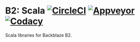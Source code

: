 # B2: Scala [![CircleCI][circle-ci-status-label]][circle-ci-job] [![Appveyor][appveyor-status-label]][appveyor-build] [![Codacy][codacy-status-label]][codacy-status]

Scala libraries for Backblaze B2.

[appveyor-status-label]: https://ci.appveyor.com/api/projects/status/9lflbg9hhbrhsidl/branch/v0.0.x?svg=true
[appveyor-build]: https://ci.appveyor.com/project/michaelahlers/b2-scala/branch/v0.0.x

[circle-ci-job]: https://circleci.com/gh/michaelahlers/b2-scala/tree/v0.0.x
[circle-ci-status-label]: https://circleci.com/gh/michaelahlers/b2-scala/tree/v0.0.x.svg?style=svg

[codacy-status-label]: https://api.codacy.com/project/badge/Grade/baeeff0647e544399e7245e6f4110607
[codacy-status]: https://codacy.com/app/michaelahlers/b2-scala
